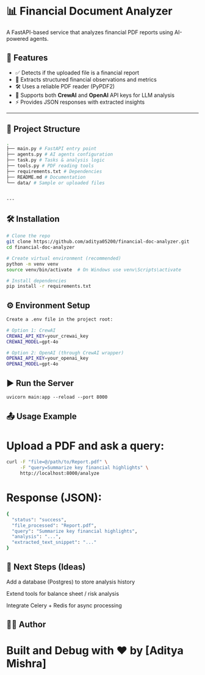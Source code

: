 # 📊 Financial Document Analyzer  

A FastAPI-based service that analyzes financial PDF reports using AI-powered agents.  

## 🚀 Features  
- ✅ Detects if the uploaded file is a financial report  
- 📑 Extracts structured financial observations and metrics  
- 🛠️ Uses a reliable PDF reader (PyPDF2)  
- 🔑 Supports both **CrewAI** and **OpenAI** API keys for LLM analysis  
- ⚡ Provides JSON responses with extracted insights  

---

## 📂 Project Structure  
```bash
.
├── main.py # FastAPI entry point
├── agents.py # AI agents configuration
├── task.py # Tasks & analysis logic
├── tools.py # PDF reading tools
├── requirements.txt # Dependencies
├── README.md # Documentation
└── data/ # Sample or uploaded files


---
```
## 🛠️ Installation  

```bash
# Clone the repo
git clone https://github.com/aditya05200/financial-doc-analyzer.git
cd financial-doc-analyzer

# Create virtual environment (recommended)
python -m venv venv
source venv/bin/activate  # On Windows use venv\Scripts\activate

# Install dependencies
pip install -r requirements.txt

```
## ⚙️ Environment Setup
```bash
Create a .env file in the project root:

# Option 1: CrewAI
CREWAI_API_KEY=your_crewai_key
CREWAI_MODEL=gpt-4o

# Option 2: OpenAI (through CrewAI wrapper)
OPENAI_API_KEY=your_openai_key
OPENAI_MODEL=gpt-4o
```

## ▶️ Run the Server
```bah
uvicorn main:app --reload --port 8000
```

## 📤 Usage Example

# Upload a PDF and ask a query:
```bash
curl -F "file=@/path/to/Report.pdf" \
     -F "query=Summarize key financial highlights" \
     http://localhost:8000/analyze
```

# Response (JSON):
```bash
{
  "status": "success",
  "file_processed": "Report.pdf",
  "query": "Summarize key financial highlights",
  "analysis": "...",
  "extracted_text_snippet": "..."
}

```

## 📌 Next Steps (Ideas)

Add a database (Postgres) to store analysis history

Extend tools for balance sheet / risk analysis

Integrate Celery + Redis for async processing

## 🧑‍💻 Author

# Built and Debug with ❤️ by [Aditya Mishra]



